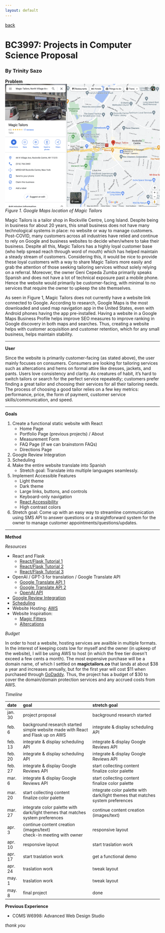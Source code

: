 ```yaml
---
layout: default
---
```


[back](../index.html)

# BC3997: Projects in Computer Science Proposal

### By Trinity Sazo

**Problem**
![Google Maps location of Magic Tailors](../assets/img/gmaps.png)
_Figure 1. Google Maps location of Magic Tailors_

Magic Tailors is a tailor shop in Rockville Centre, Long Island. Despite being in business for about 20 years, this small business does not have many technological systems in place: no website or way to manage customers. Post-COVID, many customers across all industries have relied and continue to rely on Google and business websites to decide when/where to take their business. Despite all this, Magic Tailors has a highly loyal customer base (who help spread reach through word of mouth) which has helped maintain a steady stream of customers. Considering this, it would be nice to provide these loyal customers with a way to share Magic Tailors more easily and grab the attention of those seeking tailoring services without solely relying on a referral. Moreover, the owner Geni Cepeda Zumba primarily speaks Spanish and does not have a lot of technical exposure past a mobile phone. Hence the website would primarily be customer-facing, with minimal to no services that require the owner to upkeep the site themselves.

As seen in Figure 1, Magic Tailors does not currently have a website link connected to Google. According to research, Google Maps is the most downloaded and used map navigation app in the United States, even with Android phones having the app pre-installed. Having a website in a Google Maps Business Profile helps improve SEO measures to improve ranking in Google discovery in both maps and searches. Thus, creating a website helps with customer acquisition and customer retention, which for any small business, helps maintain stability.

---

**User**

Since the website is primarily customer-facing (as stated above), the user mainly focuses on consumers. Consumers are looking for tailoring services such as altercations and hems on formal attire like dresses, jackets, and pants. Users love consistency and clarity. As creatures of habit, it’s hard to switch tailors or search for the perfect service repeatedly; customers prefer finding a great tailor and choosing their services for all their tailoring needs. The process of choosing a good tailor relies on a few key metrics: performance, price, the form of payment, customer service skills/communication, and speed.

---

**Goals**

1. Create a functional static website with React
   - Home Page
   - Portfolio Page (previous projects) / About
   - Measurement Form
   - FAQ Page (if we can brainstorm FAQs)
   - Directions Page
2. Google Review Integration
3. Scheduling
4. Make the entire website translate into Spanish
   - Stretch goal: Translate into multiple languages seamlessly.
5. Implement Accessible Features
   - Light theme
   - Dark theme
   - Large links, buttons, and controls
   - Keyboard-only navigation
   - [React Accessibility](https://reactjs.org/docs/accessibility.html)
   - High contrast colors
6. Stretch goal: Come up with an easy way to streamline communication using SMS API to answer questions or a straightforward system for the owner to manage customer appointments/questions/updates.

---

**Method**

_Resources_

- React and Flask
  - [React/Flask Tutorial 1](https://towardsdatascience.com/build-deploy-a-react-flask-app-47a89a5d17d9)
  - [React/Flask Tutorial 2](https://www.geeksforgeeks.org/how-to-connect-reactjs-with-flask-api/)
  - [React/Flask Tutorial 3](https://dev.to/nagatodev/how-to-connect-flask-to-reactjs-1k8i)
- OpenAI / GPT-3 for translation / Google Translate API
  - [Google Translate API 1](https://github.com/matheuss/google-translate-api)
  - [Google Translate API 2](https://rapidapi.com/blog/google-translate-api-tutorial/)
  - [OpenAI API](https://openai.com/api/)
- [Google Review Integration](https://developers.google.com/my-business/content/review-data)
- [Scheduling](https://calendly.com/integration/embed)
- Website Hosting: [AWS](https://aws.amazon.com/getting-started/hands-on/host-static-website/)
- Website Inspiration:
  - [Magic Fitters](http://magicfitters.com/)
  - [Altercations](https://www.alterations.com/)

_Budget_

In order to host a website, hosting services are availble in multiple formats. In the interest of keeping costs low for myself and the owner (in upkeep of the website), I will be using AWS to host (in which the free tier doesn't exceed a few cents a month). The most expensive purchase will be a domain name, of which I settled on **magictailors.co** that lands at about $38 a year and increases annually, but for the first year will cost $11 when purchased through [GoDaddy](godaddy.com). Thus, the project has a budget of $30 to cover the domain/domain protection services and any accrued costs from AWS.

_Timeline_

| date    | goal                                                                                | stretch goal                                                                   |
| :------ | :---------------------------------------------------------------------------------- | :----------------------------------------------------------------------------- |
| jan. 30 | project proposal                                                                    | background research started                                                    |
| feb. 6  | background research started <br> simple website made with React and Flask up on AWS | integrate & display scheduling API                                             |
| feb. 13 | integrate & display scheduling API                                                  | integrate & display Google Reviews API                                         |
| feb. 20 | integrate & display scheduling API                                                  | integrate & display Google Reviews API                                         |
| feb. 27 | integrate & display Google Reviews API                                              | start collecting content <br> finalize color palette                           |
| mar. 6  | integrate & display Google Reviews API                                              | start collecting content <br> finalize color palette                           |
| mar. 20 | start collecting content <br> finalize color palette                                | integrate color palette with dark/light themes that matches system preferences |
| mar. 27 | integrate color palette with dark/light themes that matches system preferences      | continue content creation (images/text)                                        |
| apr. 3  | continue content creation (images/text) <br> check-in meeting with owner            | responsive layout                                                              |
| apr. 10 | responsive layout                                                                   | start traslation work                                                          |
| apr. 17 | start traslation work                                                               | get a functional demo                                                          |
| apr. 24 | traslation work                                                                     | tweak layout                                                                   |
| may. 1  | traslation work                                                                     | tweak layout                                                                   |
| may. 8  | final project                                                                       | done                                                                           |

**Previous Experience**

- COMS W6998: Advanced Web Design Studio

_thank you_
